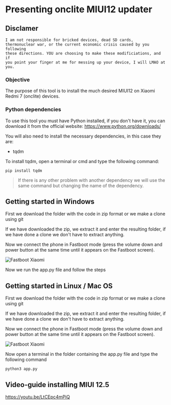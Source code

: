 # Presenting onclite MIUI12 updater




## Disclamer

```
I am not responsible for bricked devices, dead SD cards,
thermonuclear war, or the current economic crisis caused by you following
these directions. YOU are choosing to make these modificiations, and if
you point your finger at me for messing up your device, I will LMAO at you.
```

### Objective

The purpose of this tool is to install the much desired MIUI12 on Xiaomi Redmi 7 (onclite) devices.

### Python dependencies
To use this tool you must have Python installed, if you don't have it, you can download it from the official website:
https://www.python.org/downloads/

You will also need to install the necessary dependencies, in this case they are:

 - tqdm




To install tqdm, open a terminal or cmd and type the following command:

`pip install tqdm`

> If there is any other problem with another dependency we will use the
> same command but changing the name of the dependency.

## Getting started in Windows
First we download the folder with the code in zip format or we make a clone using git

If we have downloaded the zip, we extract it and enter the resulting folder, if we have done a clone we don't have to extract anything.

Now we connect the phone in Fastboot mode (press the volume down and power button at the same time until it appears on the Fastboot screen).

![Fastboot Xiaomi](https://tuxiaomi.es/wp-content/uploads/2021/03/Fastboot-Xiaomi-1.jpg)

Now we run the app.py file and follow the steps





## Getting started in Linux / Mac OS

First we download the folder with the code in zip format or we make a clone using git

If we have downloaded the zip, we extract it and enter the resulting folder, if we have done a clone we don't have to extract anything.

Now we connect the phone in Fastboot mode (press the volume down and power button at the same time until it appears on the Fastboot screen).

![Fastboot Xiaomi](https://tuxiaomi.es/wp-content/uploads/2021/03/Fastboot-Xiaomi-1.jpg)

Now open a terminal in the folder containing the app.py file and type the following command


    python3 app.py
    

## Video-guide installing MIUI 12.5 
https://youtu.be/LtCEpc4mPiQ